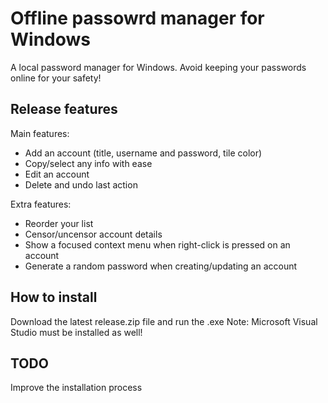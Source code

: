 # Offline passowrd manager for Windows

A local password manager for Windows. Avoid keeping your passwords online for your safety!

## Release features
Main features:
  - Add an account (title, username and password, tile color)
  - Copy/select any info with ease
  - Edit an account
  - Delete and undo last action

Extra features:
  - Reorder your list
  - Censor/uncensor account details
  - Show a focused context menu when right-click is pressed on an account
  - Generate a random password when creating/updating an account

## How to install
Download the latest release.zip file and run the .exe
Note: Microsoft Visual Studio must be installed as well!

## TODO
Improve the installation process
